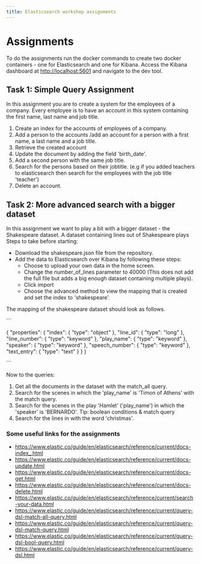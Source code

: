 ```yaml
---
title: Elasticsearch workshop assignments
---
```


Assignments
=====

To do the assignments run the docker commands to create two docker containers - one for Elasticsearch and one for Kibana.
Access the Kibana dashboard at [http://localhost:5601](http://localhost:5601) and navigate to the dev tool.

## Task 1: Simple Query Assignment

In this assignment you are to create a system for the employees of a company. Every employee is to have an account in this system containing the first name, last name and job title.

1. Create an index for the accounts of employees of a company.
2. Add a person to the accounts  /add an account for a person with a first name, a last name and a job title.
3. Retrieve the created account
4. Update the document by adding the field 'birth_date'.
5. Add a second person with the same job title.
6. Search for the persons based on their jobtitle. (e.g if you added teachers to elasticsearch then search for the employees with the job title 'teacher')
7. Delete an account.


## Task 2:  More advanced search with a bigger dataset

In this assignment we want to play a bit with a bigger dataset - the Shakespeare dataset. A dataset containing lines out of Shakespeare plays 
Steps to take before starting:
- Download the shakespeare.json file from the repository.
- Add the data to Elasticsearch over Kibana by following these steps:
  - Choose to upload your own data in the home screen.
  - Change the number_of_lines parameter to 40000 (This does not add the full file but adds a big enough dataset containing multiple plays).
  - Click import
  - Choose the advanced method to view the mapping that is created and set the index to 'shakespeare'.

The mapping of the shakespeare dataset should look as follows.

´´´

{
  "properties": {
    "index": {
      "type": "object"
    },
    "line_id": {
      "type": "long"
    },
    "line_number": {
      "type": "keyword"
    },
    "play_name": {
      "type": "keyword"
    },
    "speaker": {
      "type": "keyword"
    },
    "speech_number": {
      "type": "keyword"
    },
    "text_entry": {
      "type": "text"
    }
  }
}

´´´

Now to the queries:
1. Get all the documents in the dataset with the match_all query.
2. Search for the scenes in which the 'play_name' is 'Timon of Athens' with the match query.
3. Search for the scenes in the play 'Hamlet' ('play_name') in which the 'speaker' is 'BERNARDO'. Tip: boolean conditions & match query
4. Search for the lines in with the word 'christmas'.


### Some useful links for the assignments

- https://www.elastic.co/guide/en/elasticsearch/reference/current/docs-index_.html
- https://www.elastic.co/guide/en/elasticsearch/reference/current/docs-update.html
- https://www.elastic.co/guide/en/elasticsearch/reference/current/docs-get.html
- https://www.elastic.co/guide/en/elasticsearch/reference/current/docs-delete.html
- https://www.elastic.co/guide/en/elasticsearch/reference/current/search-your-data.html
- https://www.elastic.co/guide/en/elasticsearch/reference/current/query-dsl-match-all-query.html
- https://www.elastic.co/guide/en/elasticsearch/reference/current/query-dsl-match-query.html
- https://www.elastic.co/guide/en/elasticsearch/reference/current/query-dsl-bool-query.html
- https://www.elastic.co/guide/en/elasticsearch/reference/current/query-dsl.html

